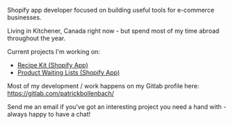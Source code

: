 Shopify app developer focused on building useful tools for e-commerce businesses.

Living in Kitchener, Canada right now - but spend most of my time abroad throughout the year.

Current projects I'm working on:
- [Recipe Kit (Shopify App)](https://apps.shopify.com/recipe-kit?source=gh_profile)
- [Product Waiting Lists (Shopify App)](https://apps.shopify.com/product-waiting-lists?source=gh_profile)

Most of my development / work happens on my Gitlab profile here: https://gitlab.com/patrickbollenbach/

Send me an email if you've got an interesting project you need a hand with - always happy to have a chat!
